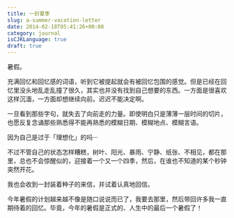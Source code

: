 ```yaml
---
title: 一封夏季
slug: a-summer-vacation-letter
date: 2014-02-18T05:41:26+00:00
category: journal
isCJKLanguage: true
draft: true
---
```

暑假。

充满回忆和回忆感的词语，听到它被提起就会有被回忆包围的感觉。但是已经在回忆里没头地乱走乱撞了很久，其实也并没有找到自己想要的东西。一方面是很喜欢这样沉湎，一方面却想继续向前。迟迟不能决定啊。

一旦看到那些字句，就失去了向前走的力量。即使明白只是薄薄一层时间的切片，也愿反复念诵那些熟悉得不能再熟悉的模糊日期、模糊地点、模糊言语。

因为自己是过于「理想化」的吗···

不过不管自己的状态怎样糟糕，树叶、阳光、暴雨、宁静、纸张、不相见，都在那里，总也不会惊醒似的，迎接着一个又一个四季，然后，在谁也不知道的某个秒钟突然开花。

我也会收到一封装着种子的来信，并试着认真地回信。

今年暑假的计划越来越不像是随口说说而已了，我要去那里，然后带回许多我一直期待着的回忆。毕竟，今年的暑假是正式的、人生中的最后一个暑假了！
